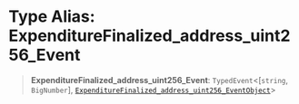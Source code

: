 # Type Alias: ExpenditureFinalized\_address\_uint256\_Event

> **ExpenditureFinalized\_address\_uint256\_Event**: `TypedEvent`\<\[`string`, `BigNumber`\], [`ExpenditureFinalized_address_uint256_EventObject`](../interfaces/ExpenditureFinalized_address_uint256_EventObject.md)\>
